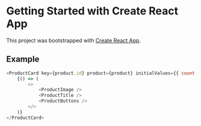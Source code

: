 # Getting Started with Create React App

This project was bootstrapped with [Create React App](https://github.com/facebook/create-react-app).

## Example

```javascript
<ProductCard key={product.id} product={product} initialValues={{ count: 0 }}>
	{() => (
		<>
			<ProductImage />
			<ProductTitle />
			<ProductButtons />
		</>
	)}
</ProductCard>
```
